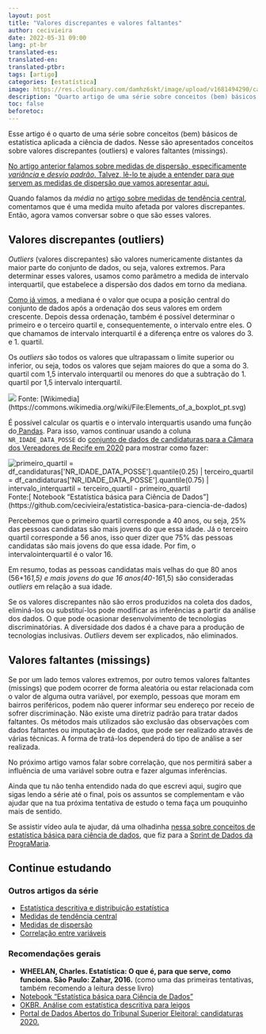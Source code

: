 ```yaml
---
layout: post
title: "Valores discrepantes e valores faltantes"
author: cecivieira
date: 2022-05-31 09:00
lang: pt-br
translated-es: 
translated-en: 
translated-ptbr: 
tags: [artigo]
categories: [estatística]
image: https://res.cloudinary.com/damhz6skt/image/upload/v1681494290/capas-site/21_gpdodh.png
description: "Quarto artigo de uma série sobre conceitos (bem) básicos de estatística aplicada a ciência de dados. Nesse são apresentados valores discrepantes (outliers) e valores faltantes (missings)."
toc: false
beforetoc:
---
```

Esse artigo é o quarto de uma série sobre conceitos (bem) básicos de estatística aplicada a ciência de dados. Nesse são apresentados conceitos sobre valores discrepantes (outliers) e valores faltantes (missings).

[No artigo anterior falamos sobre medidas de dispersão, especificamente *variância* e *desvio padrão*. Talvez, lê-lo te ajude a entender para que servem as medidas de dispersão que vamos apresentar aqui.](https://cecivieira.com/medidas-de-dispersao/)

Quando falamos da *média* no [artigo sobre medidas de tendência central](https://cecivieira.com/medidas-de-tendencia-central/), comentamos que é uma medida muito afetada por valores discrepantes. Então, agora vamos conversar sobre o que são esses valores.

## Valores discrepantes (outliers)

*Outliers* (valores discrepantes) são valores numericamente distantes da maior parte do conjunto de dados, ou seja, valores extremos. Para determinar esses valores, usamos como parâmetro a medida de intervalo interquartil, que estabelece a dispersão dos dados em torno da mediana.

[Como já vimos](https://cecivieira.com/medidas-de-tendencia-central/), a mediana é o valor que ocupa a posição central do conjunto de dados após a ordenação dos seus valores em ordem crescente. Depois dessa ordenação, também é possível determinar o primeiro e o terceiro quartil e, consequentemente, o intervalo entre eles. O que chamamos de intervalo interquartil é a diferença entre os valores do 3. e 1. quartil.

Os *outliers* são todos os valores que ultrapassam o limite superior ou inferior, ou seja, todos os valores que sejam maiores do que a soma do 3. quartil com 1,5 intervalo interquartil ou menores do que a subtração do 1. quartil por 1,5 intervalo interquartil.

<img class="rounded mx-auto d-block" src="../../assets/images/serie-estatistica-para-ciencia-dados/boxplot-intervalo-interquartis-valores-discrepantes.png">
Fonte: [Wikimedia](https://commons.wikimedia.org/wiki/File:Elements_of_a_boxplot_pt.svg)

É possível calcular os quartis e o intervalo interquartis usando uma função do[ Pandas](https://pandas.pydata.org/docs/). Para isso, vamos continuar usando a coluna `NR_IDADE_DATA_POSSE`  do [conjunto de dados de candidaturas para a Câmara dos Vereadores de Recife em 2020](https://cecivieira.com/estatistica-descritiva-e-distribuicao-estatistica/#contexto) para mostrar como fazer:

<img class="rounded mx-auto d-block" src="../../assets/images/serie-estatistica-para-ciencia-dados/quartis.png" alt="primeiro_quartil = df_candidaturas['NR_IDADE_DATA_POSSE'].quantile(0.25) | terceiro_quartil = df_candidaturas['NR_IDADE_DATA_POSSE'].quantile(0.75) | intervalo_interquartil = terceiro_quartil - primeiro_quartil">
Fonte:[ Notebook “Estatística básica para Ciência de Dados”](https://github.com/cecivieira/estatistica-basica-para-ciencia-de-dados)

Percebemos que o primeiro quartil corresponde a 40 anos, ou seja, 25% das pessoas candidatas são mais jovens do que essa idade. Já o terceiro quartil corresponde a 56 anos, isso quer dizer que 75% das pessoas candidatas são mais jovens do que essa idade. Por fim, o intervalointerquartil é o valor 16.

Em resumo, todas as pessoas candidatas mais velhas do que 80 anos (56+16*1,5) e mais jovens do que 16 anos(40-16*1,5) são consideradas *outliers* em relação a sua idade.

Se os valores discrepantes não são erros produzidos na coleta dos dados, eliminá-los ou substituí-los pode modificar as inferências a partir da análise dos dados. O que pode ocasionar desenvolvimento de tecnologias discriminatórias. A diversidade dos dados é a chave para a produção de tecnologias inclusivas. *Outliers* devem ser explicados, não eliminados.

## Valores faltantes (missings)

Se por um lado temos valores extremos, por outro temos valores faltantes (missings) que podem ocorrer de forma aleatória ou estar relacionada com o valor de alguma outra variável, por exemplo, pessoas que moram em bairros periféricos, podem não querer informar seu endereço por receio de sofrer discriminação. Não existe uma diretriz padrão para tratar dados faltantes. Os métodos mais utilizados são exclusão das observações com dados faltantes ou imputação de dados, que pode ser realizado através de várias técnicas. A forma de tratá-los dependerá do tipo de análise a ser realizada.

No próximo artigo vamos falar sobre correlação, que nos permitirá saber a influência de uma variável sobre outra e fazer algumas inferências.

Ainda que tu não tenha entendido nada do que escrevi aqui, sugiro que sigas lendo a série até o final, pois os assuntos se complementam e vão ajudar que na tua próxima tentativa de estudo o tema faça um pouquinho mais de sentido.

Se assistir vídeo aula te ajudar, dá uma olhadinha [nessa sobre conceitos de estatística básica para ciência de dados](https://youtu.be/xiZwte8D1Xs), que fiz para a [Sprint de Dados da PrograMaria](https://youtube.com/playlist?list=PL7h1S1pOf5-t13ktXkAIX5_ZG2nXpU8rE).

## Continue estudando

### Outros artigos da série

- [Estatística descritiva e distribuição estatística](https://cecivieira.com/estatistica-descritiva-e-distribuicao-estatistica/)
- [Medidas de tendência central](https://cecivieira.com/medidas-de-tendencia-central/)
- [Medidas de dispersão](https://cecivieira.com/medidas-de-dispersao/)
- [Correlação entre variáveis](https://cecivieira.com/correlacao-entre-variaveis/)

### Recomendações gerais

- **WHEELAN, Charles. Estatística: O que é, para que serve, como funciona. São Paulo: Zahar, 2016.** (como uma das primeiras tentativas, também recomendo a leitura desse livro)
- [Notebook “Estatística básica para Ciência de Dados”](https://github.com/cecivieira/estatistica-basica-para-ciencia-de-dados)
- [OKBR. Análise com estatística descritiva para leigos](https://escoladedados.org/tutoriais/analise-com-estatistica-descritiva-para-leigos/)
- [Portal de Dados Abertos do Tribunal Superior Eleitoral: candidaturas 2020.](https://dadosabertos.tse.jus.br/dataset/candidatos-2020-subtemas)